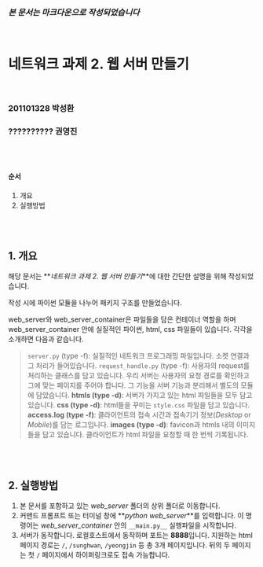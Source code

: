 ### _본 문서는 마크다운으로 작성되었습니다_

<br>

# 네트워크 과제 2. 웹 서버 만들기

<br>

### 201101328 박성환
### ?????????? 권영진

<br><br>

#### 순서
1. 개요
2. 실행방법

<br><br>

## 1. 개요
해당 문서는 **_네트워크 과제 2. 웹 서버 만들기_**에 대한 간단한 설명을 위해 작성되었습니다.  

작성 시에 파이썬 모듈을 나누어 패키지 구조를 만들었습니다.  

web\_server와 web\_server\_container은 파일들을 담은 컨테이너 역할을 하며 web\_server\_container 안에 실질적인 파이썬, html, css 파일들이 있습니다.
각각을 소개하면 다음과 같습니다.

> `server.py`  (type -f): 실질적인 네트워크 프로그래밍 파일입니다. 소켓 연결과 그 처리가 들어있습니다.
> `request_handle.py` (type -f): 사용자의 request를 처리하는 클래스를 담고 있습니다. 우리 서버는 사용자의 요청 경로를 확인하고 그에 맞는 페이지를 주어야 합니다. 그 기능을 서버 기능과 분리해서 별도의 모듈에 담았습니다.
> **htmls (type -d)**: 서버가 가지고 있는 html 파일들을 모두 담고 있습니다.
> **css (type -d)**: html들을 꾸미는 `style.css` 파일을 담고 있습니다.
> **access.log (type -f)**: 클라이언트의 접속 시간과 접속기기 정보(_Desktop_ or _Mobile_)를 담는 로그입니다.
> **images (type -d)**: favicon과 htmls 내의 이미지들을 담고 있습니다. 클라이언트가 html 파일을 요청할 때 한 번씩 기록됩니다.

<br><br>

## 2. 실행방법
1. 본 문서를 포함하고 있는 _web\_server_ 폴더의 상위 폴더로 이동합니다.
2. 커맨드 프롬프트 또는 터미널 창에 **_python web\_server_**를 입력합니다. 이 명령어는 _web\_server\_container_ 안의 `__main.py__` 실행파일을 시작합니다.
3. 서버가 동작합니다. 로컬호스트에서 동작하며 포트는 **8888**입니다. 지원하는 html 페이지 경로는 `/`, `/sunghwan`, `/yeongjin` 등 총 3개 페이지입니다. 뒤의 두 페이지는 첫 `/` 페이지에서 하이퍼링크로도 접속 가능합니다. 
